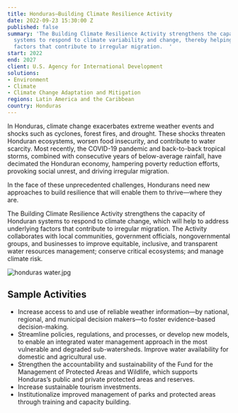 ```yaml
---
title: Honduras—Building Climate Resilience Activity
date: 2022-09-23 15:30:00 Z
published: false
summary: 'The Building Climate Resilience Activity strengthens the capacity of Honduran
  systems to respond to climate variability and change, thereby helping address underlying
  factors that contribute to irregular migration.  '
start: 2022
end: 2027
client: U.S. Agency for International Development
solutions:
- Environment
- Climate
- Climate Change Adaptation and Mitigation
regions: Latin America and the Caribbean
country: Honduras
---
```


In Honduras, climate change exacerbates extreme weather events and shocks such as cyclones, forest fires, and drought. These shocks threaten Honduran ecosystems, worsen food insecurity, and contribute to water scarcity. Most recently, the COVID-19 pandemic and back-to-back tropical storms, combined with consecutive years of below-average rainfall, have decimated the Honduran economy, hampering poverty reduction efforts, provoking social unrest, and driving irregular migration.

In the face of these unprecedented challenges, Hondurans need new approaches to build resilience that will enable them to thrive—where they are.

The Building Climate Resilience Activity strengthens the capacity of Honduran systems to respond to climate change, which will help to address underlying factors that contribute to irregular migration. The Activity collaborates with local communities, government officials, nongovernmental groups, and businesses to improve equitable, inclusive, and transparent water resources management; conserve critical ecosystems; and manage climate risk.

![honduras water.jpg](/uploads/honduras%20water.jpg)
  
## Sample Activities 

* Increase access to and use of reliable weather information—by national, regional, and municipal decision makers—to foster evidence-based decision-making. 
* Streamline policies, regulations, and processes, or develop new models, to enable an integrated water management approach in the most vulnerable and degraded sub-watersheds. Improve water availability for domestic and agricultural use.
* Strengthen the accountability and sustainability of the Fund for the Management of Protected Areas and Wildlife, which supports Honduras’s public and private protected areas and reserves. 
* Increase sustainable tourism investments.
* Institutionalize improved management of parks and protected areas through training and capacity building.